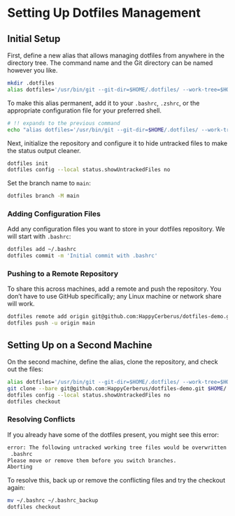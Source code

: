 # Setting Up Dotfiles Management

## Initial Setup

First, define a new alias that allows managing dotfiles from anywhere in the directory tree. The command name and the Git directory can be named however you like.

```bash
mkdir .dotfiles
alias dotfiles='/usr/bin/git --git-dir=$HOME/.dotfiles/ --work-tree=$HOME'
```

To make this alias permanent, add it to your `.bashrc`, `.zshrc`, or the appropriate configuration file for your preferred shell.

```bash
# !! expands to the previous command
echo "alias dotfiles='/usr/bin/git --git-dir=$HOME/.dotfiles/ --work-tree=$HOME'" >> ~/.bashrc
```

Next, initialize the repository and configure it to hide untracked files to make the status output cleaner.

```bash
dotfiles init
dotfiles config --local status.showUntrackedFiles no
```

Set the branch name to `main`:

```bash
dotfiles branch -M main
```

### Adding Configuration Files
Add any configuration files you want to store in your dotfiles repository. We will start with `.bashrc`:

```bash
dotfiles add ~/.bashrc
dotfiles commit -m 'Initial commit with .bashrc'
```

### Pushing to a Remote Repository
To share this across machines, add a remote and push the repository. You don’t have to use GitHub specifically; any Linux machine or network share will work.

```bash
dotfiles remote add origin git@github.com:HappyCerberus/dotfiles-demo.git
dotfiles push -u origin main
```

## Setting Up on a Second Machine

On the second machine, define the alias, clone the repository, and check out the files:

```bash
alias dotfiles='/usr/bin/git --git-dir=$HOME/.dotfiles/ --work-tree=$HOME'
git clone --bare git@github.com:HappyCerberus/dotfiles-demo.git $HOME/.dotfiles
dotfiles config --local status.showUntrackedFiles no
dotfiles checkout
```

### Resolving Conflicts
If you already have some of the dotfiles present, you might see this error:

```bash
error: The following untracked working tree files would be overwritten by checkout:
 .bashrc
Please move or remove them before you switch branches.
Aborting
```

To resolve this, back up or remove the conflicting files and try the checkout again:

```bash
mv ~/.bashrc ~/.bashrc_backup
dotfiles checkout
```

